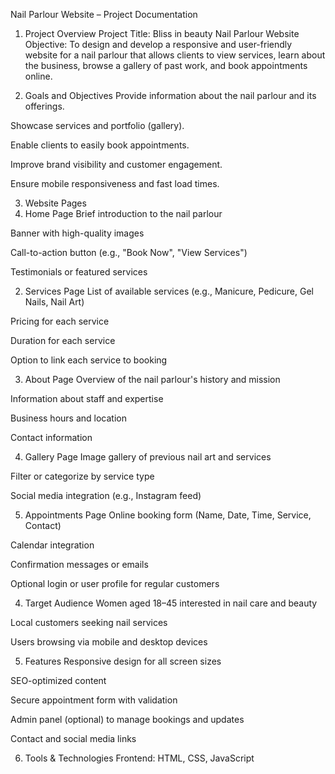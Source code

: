 Nail Parlour Website – Project Documentation
1. Project Overview
Project Title: Bliss in beauty Nail Parlour Website
Objective: To design and develop a responsive and user-friendly website for a nail parlour that allows clients to view services, learn about the business, browse a gallery of past work, and book appointments online.

2. Goals and Objectives
Provide information about the nail parlour and its offerings.

Showcase services and portfolio (gallery).

Enable clients to easily book appointments.

Improve brand visibility and customer engagement.

Ensure mobile responsiveness and fast load times.

3. Website Pages
1. Home Page
Brief introduction to the nail parlour

Banner with high-quality images

Call-to-action button (e.g., "Book Now", "View Services")

Testimonials or featured services

2. Services Page
List of available services (e.g., Manicure, Pedicure, Gel Nails, Nail Art)

Pricing for each service

Duration for each service

Option to link each service to booking

3. About Page
Overview of the nail parlour's history and mission

Information about staff and expertise

Business hours and location

Contact information

4. Gallery Page
Image gallery of previous nail art and services

Filter or categorize by service type

Social media integration (e.g., Instagram feed)

5. Appointments Page
Online booking form (Name, Date, Time, Service, Contact)

Calendar integration

Confirmation messages or emails

Optional login or user profile for regular customers

4. Target Audience
Women aged 18–45 interested in nail care and beauty

Local customers seeking nail services

Users browsing via mobile and desktop devices

5. Features
Responsive design for all screen sizes

SEO-optimized content

Secure appointment form with validation

Admin panel (optional) to manage bookings and updates

Contact and social media links

6. Tools & Technologies
Frontend: HTML, CSS, JavaScript
